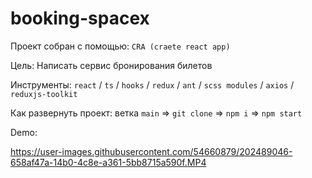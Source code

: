# booking-spacex

Проект собран с помощью: `CRA (craete react app)`

Цель: Написать сервис бронирования билетов

Инструменты: `react` / `ts` / `hooks` / `redux` / `ant` / `scss modules` / `axios` / `reduxjs-toolkit`

Как развернуть проект:
ветка `main` => `git clone` => `npm i` => `npm start`

Demo:

https://user-images.githubusercontent.com/54660879/202489046-658af47a-14b0-4c8e-a361-5bb8715a590f.MP4

